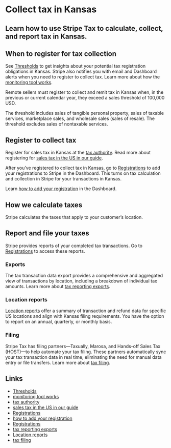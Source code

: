 # Collect tax in Kansas

## Learn how to use Stripe Tax to calculate, collect, and report tax in Kansas.

## When to register for tax collection

See [Thresholds](https://dashboard.stripe.com/tax/thresholds) to get insights
about your potential tax registration obligations in Kansas. Stripe also
notifies you with email and Dashboard alerts when you need to register to
collect tax. Learn more about how the [monitoring tool
works](https://docs.stripe.com/tax/monitoring).

Remote sellers must register to collect and remit tax in Kansas when, in the
previous or current calendar year, they exceed a sales threshold of 100,000 USD.

The threshold includes sales of tangible personal property, sales of taxable
services, marketplace sales, and wholesale sales (sales of resale). The
threshold excludes sales of nontaxable services.

## Register to collect tax

Register for sales tax in Kansas at the [tax
authority](https://www.ksrevenue.gov/bustaxtypessales.html). Read more about
registering for [sales tax in the US in our
guide](https://stripe.com/guides/sales-tax-registration-process-us).

After you’ve registered to collect tax in Kansas, go to
[Registrations](https://dashboard.stripe.com/tax/registrations?location=us-ks)
to add your registrations to Stripe in the Dashboard. This turns on tax
calculation and collection in Stripe for your transactions in Kansas.

Learn [how to add your
registration](https://docs.stripe.com/tax/registering#track-your-registrations-in-the-tax-dashboard)
in the Dashboard.

## How we calculate taxes

Stripe calculates the taxes that apply to your customer’s location.

## Report and file your taxes

Stripe provides reports of your completed tax transactions. Go to
[Registrations](https://dashboard.stripe.com/tax/registrations) to access these
reports.

### Exports

The tax transaction data export provides a comprehensive and aggregated view of
transactions by location, including a breakdown of individual tax amounts. Learn
more about [tax reporting exports](https://docs.stripe.com/tax/reports#exports).

### Location reports

[Location reports](https://docs.stripe.com/tax/reports#us-location-reports)
offer a summary of transaction and refund data for specific US locations and
align with Kansas filing requirements. You have the option to report on an
annual, quarterly, or monthly basis.

### Filing

Stripe Tax has filing partners—Taxually, Marosa, and Hands-off Sales Tax
(HOST)—to help automate your tax filing. These partners automatically sync your
tax transaction data in real time, eliminating the need for manual data entry or
file transfers. Learn more about [tax
filing](https://docs.stripe.com/tax/filing).

## Links

- [Thresholds](https://dashboard.stripe.com/tax/thresholds)
- [monitoring tool works](https://docs.stripe.com/tax/monitoring)
- [tax authority](https://www.ksrevenue.gov/bustaxtypessales.html)
- [sales tax in the US in our
guide](https://stripe.com/guides/sales-tax-registration-process-us)
- [Registrations](https://dashboard.stripe.com/tax/registrations?location=us-ks)
- [how to add your
registration](https://docs.stripe.com/tax/registering#track-your-registrations-in-the-tax-dashboard)
- [Registrations](https://dashboard.stripe.com/tax/registrations)
- [tax reporting exports](https://docs.stripe.com/tax/reports#exports)
- [Location reports](https://docs.stripe.com/tax/reports#us-location-reports)
- [tax filing](https://docs.stripe.com/tax/filing)